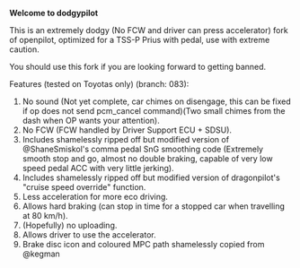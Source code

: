 **Welcome to dodgypilot**

This is an extremely dodgy (No FCW and driver can press accelerator) fork of openpilot, optimized for a TSS-P Prius with pedal, use with extreme caution.

You should use this fork if you are looking forward to getting banned.

Features (tested on Toyotas only) (branch: 083):
1. No sound (Not yet complete, car chimes on disengage, this can be fixed if op does not send pcm_cancel command)(Two small chimes from the dash when OP wants your attention).
2. No FCW (FCW handled by Driver Support ECU + SDSU).
3. Includes shamelessly ripped off but modified version of @ShaneSmiskol's comma pedal SnG smoothing code (Extremely smooth stop and go, almost no double braking, capable of very low speed pedal ACC with very little jerking).
4. Includes shamelessly ripped off but modified version of dragonpilot's "cruise speed override" function.
5. Less acceleration for more eco driving.
6. Allows hard braking (can stop in time for a stopped car when travelling at 80 km/h).
7. (Hopefully) no uploading.
8. Allows driver to use the accelerator.
9. Brake disc icon and coloured MPC path shamelessly copied from @kegman